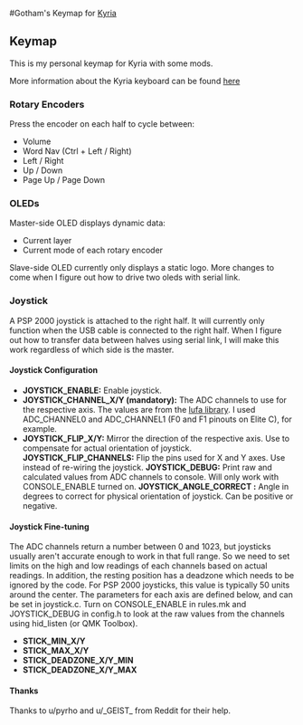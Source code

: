 #Gotham's Keymap for [Kyria](https://github.com/splitkb/kyria)

## Keymap
This is my personal keymap for Kyria with some mods.

More information about the Kyria keyboard can be found [here](https://blog.splitkb.com/blog/introducing-the-kyria)

### Rotary Encoders

Press the encoder on each half to cycle between:
- Volume
- Word Nav (Ctrl + Left / Right)
- Left / Right
- Up / Down
- Page Up / Page Down

### OLEDs

Master-side OLED displays dynamic data:
- Current layer
- Current mode of each rotary encoder

Slave-side OLED currently only displays a static logo. More changes to come when I figure out how to drive two oleds with serial link.

### Joystick

A PSP 2000 joystick is attached to the right half. It will currently only function when the USB cable is connected to the right half. When I figure out how to transfer data between halves using serial link, I will make this work regardless of which side is the master.

#### Joystick Configuration

- __JOYSTICK_ENABLE:__ Enable joystick.
- __JOYSTICK_CHANNEL_X/Y (mandatory):__ The ADC channels to use for the respective axis. The values are from the [lufa library](http://www.lufa-lib.org/files/LUFA/Doc/120219/html/group___group___a_d_c___a_v_r8.html). I used ADC_CHANNEL0 and ADC_CHANNEL1 (F0 and F1 pinouts on Elite C), for example.
- __JOYSTICK_FLIP_X/Y:__ Mirror the direction of the respective axis. Use to compensate for actual orientation of joystick.
__JOYSTICK_FLIP_CHANNELS:__ Flip the pins used for X and Y axes. Use instead of re-wiring the joystick.
__JOYSTICK_DEBUG:__ Print raw and calculated values from ADC channels to console. Will only work with CONSOLE_ENABLE turned on.
__JOYSTICK_ANGLE_CORRECT <angle>:__ Angle in degrees to correct for physical orientation of joystick. Can be positive or negative.

#### Joystick Fine-tuning

The ADC channels return a number between 0 and 1023, but joysticks usually aren't accurate enough to work in that full range. So we need to set limits on the high and low readings of each channels based on actual readings. In addition, the resting position has a deadzone which needs to be ignored by the code. For PSP 2000 joysticks, this value is typically 50 units around the center. The parameters for each axis are defined below, and can be set in joystick.c. Turn on CONSOLE_ENABLE in rules.mk and JOYSTICK_DEBUG in config.h to look at the raw values from the channels using hid_listen (or QMK Toolbox).

- __STICK_MIN_X/Y <number>__
- __STICK_MAX_X/Y <number>__
- __STICK_DEADZONE_X/Y_MIN <number>__
- __STICK_DEADZONE_X/Y_MAX <number>__

#### Thanks

Thanks to u/pyrho and u/\_GEIST\_ from Reddit for their help.
